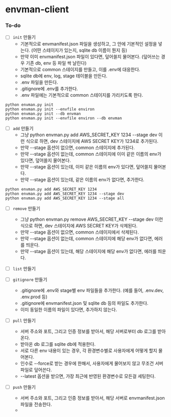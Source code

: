 # envman-client

### To-do

- [ ] `init` 만들기
    - 기본적으로 envmanifest.json 파일을 생성하고, 그 안에 기본적인 설정을 넣는다. (어떤 스테이지가 있는지, sqlite db 이름이 뭔지 등)
    - 만약 이미 envmanifest.json 파일이 있다면, 덮어쓸지 물어본다. (덮어쓰는 경우 기존 db, env 등 파일 싹 날린다)
    - 기본적으로 common 스테이지를 만들고, 이를 .env에 대응한다.
    - sqlite db에 env, log, stage 테이블을 만든다.
    - .env 파일을 만든다.
    - .gitignore에 .env를 추가한다.
    - .env 파일에는 기본적으로 common 스테이지를 가리키도록 한다.

```
python envman.py init
python envman.py init --envfile environ
python envman.py init --db envman
python envman.py init --envfile environ --db envman
```

- [ ] `add` 만들기
    - 그냥 python envman.py add AWS_SECRET_KEY 1234 --stage dev 이런 식으로 하면, dev 스테이지에 AWS SECRET KEY가 1234로 추가된다.
    - 만약 --stage 옵션이 없으면, common 스테이지에 추가된다.
    - 만약 --stage 옵션이 없는데, common 스테이지에 이미 같은 이름의 env가 있다면, 덮어쓸지 물어본다.
    - 만약 --stage 옵션이 있는데, 이미 같은 이름의 env가 있다면, 덮어쓸지 물어본다.
    - 만약 --stage 옵션이 있는데, 같은 이름의 env가 없다면, 추가한다.

```
python envman.py add AWS_SECRET_KEY 1234
python envman.py add AWS_SECRET_KEY 1234 --stage dev
python envman.py add AWS_SECRET_KEY 1234 --stage all
```

- [ ] `remove` 만들기
    - 그냥 python envman.py remove AWS_SECRET_KEY --stage dev 이런 식으로 하면, dev 스테이지에 AWS SECRET KEY가 삭제된다.
    - 만약 --stage 옵션이 없으면, common 스테이지에서 삭제된다.
    - 만약 --stage 옵션이 없는데, common 스테이지에 해당 env가 없다면, 에러를 띄운다.
    - 만약 --stage 옵션이 있는데, 해당 스테이지에 해당 env가 없다면, 에러를 띄운다.

- [ ] `list` 만들기

- [ ] `gitignore` 만들기
    - .gitignore에 .env와 stage별 env 파일들을 추가한다. (예를 들어, .env.dev, .env.prod 등)
    - .gitignore에 envmanifest.json 및 sqlite db 등의 파일도 추가한다.
    - 이미 동일한 이름의 파일이 있다면, 추가하지 않는다.

- [ ] `pull` 만들기
    - 서버 주소와 포트, 그리고 인증 정보를 받아서, 해당 서버로부터 db 로그를 받아온다.
    - 받아온 db 로그를 sqlite db에 적용한다.
    - 서로 다른 env 내용이 있는 경우, 각 환경변수별로 사용자에게 어떻게 할지 물어본다.
    - 인수로 --force로 받는 경우에 한해서, 사용자에게 물어보지 않고 무조건 서버 파일로 덮어쓴다.
    - --latest 옵션을 받으면, 가장 최근에 반영된 환경변수로 모든걸 세팅한다.

- [ ] `push` 만들기
    - 서버 주소와 포트, 그리고 인증 정보를 받아서, 해당 서버로 envmanifest.json 파일을 전송한다.
    - 

